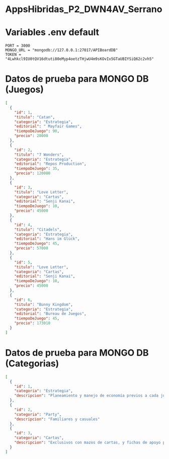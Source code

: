 # AppsHibridas_P2_DWN4AV_Serrano

# Variables .env default

    PORT = 3000
    MONGO_URL = "mongodb://127.0.0.1:27017/APIBoardDB"
    TOKEN = "4Lwhkcl9IU0tQV16dtuti80eMyp4oetzTHjwU4m9sKOvIx5GTaUBIYSiQ62c2vh5"

# Datos de prueba para MONGO DB (Juegos)

```json
[
  {
    "id": 1,
    "titulo": "Catan",
    "categoria": "Estrategia",
    "editorial": " Mayfair Games",
    "tiempoDeJuego": 90,
    "precio": 28000
  },
  {
    "id": 2,
    "titulo": "7 Wonders",
    "categoria": "Estrategia",
    "editorial": "Repos Production",
    "tiempoDeJuego": 35,
    "precio": 120000
  },
  {
    "id": 3,
    "titulo": "Love Letter",
    "categoria": "Cartas",
    "editorial": "Senji Kanai",
    "tiempoDeJuego": 10,
    "precio": 45000
  },
  {
    "id": 4,
    "titulo": "Citadels",
    "categoria": "Estrategia",
    "editorial": "Hans im Glück",
    "tiempoDeJuego": 45,
    "precio": 57000
  },
  {
    "id": 5,
    "titulo": "Love Letter",
    "categoria": "Cartas",
    "editorial": "Senji Kanai",
    "tiempoDeJuego": 10,
    "precio": 45000
  },
  {
    "id": 6,
    "titulo": "Bunny Kingdom",
    "categoria": "Estrategia",
    "editorial": "Bureau de Juegos",
    "tiempoDeJuego": 45,
    "precio": 173010
  }
]
```

# Datos de prueba para MONGO DB (Categorias)

```json
[
  {
    "id": 1,
    "categoria": "Estrategia",
    "descripcion": "Planeamiento y manejo de economía previos a cada jugada"
  },
  {
    "id": 2,
    "categoria": "Party",
    "descripcion": "Familiares y casuales"
  },
  {
    "id": 3,
    "categoria": "Cartas",
    "descripcion": "Exclusivos con mazos de cartas, y fichas de apoyo para puntaje"
  }
]
```
